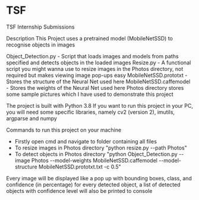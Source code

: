 # TSF
TSF Internship Submissions

Description
This Project uses a pretrained model (MobileNetSSD) to recognise objects in images

Object_Detection.py - Script that loads images and models from paths specified and detects objects in the loaded images
Resize.py - A functional script you might wanna use to resize images in the Photos directory, not required but makes viewing image pop-ups easy
MobileNetSSD.prototxt - Stores the structure of the Neural Net used here
MobileNetSSD.caffemodel - Stores the weights of the Neural Net used here
Photos directory stores some sample pictures which I have used to demonstrate this project

The project is built with Python 3.8
If you want to run this project in your PC, you will need some specific libraries, namely cv2 (version 2), imutils, argparse and numpy

Commands to run this project on your machine
* Firstly open cmd and navigate to folder containing all files
* To resize images in Photos directory "python resize.py --path Photos"
* To detect objects in Photos directory "python Object_Detection.py --image Photos --model-weights MobileNetSSD.caffemodel --model-structure MobileNetSSD.prototxt.txt -c 0.5"

Every image will be displayed like a pop up with bounding boxes, class, and confidence (in percentage) for every detected object, a list of detected objects with confidence level will also be printed to console
